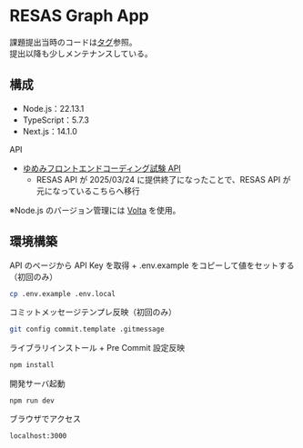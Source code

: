 # RESAS Graph App

課題提出当時のコードは[タグ](https://github.com/h-yoshikawa44/resas-graph-app/releases/tag/submitted_for_examination)参照。  
提出以降も少しメンテナンスしている。

## 構成

- Node.js：22.13.1
- TypeScript：5.7.3
- Next.js：14.1.0

API

- [ゆめみフロントエンドコーディング試験 API](https://yumemi-frontend-engineer-codecheck-api.vercel.app/api-doc)
  - RESAS API が 2025/03/24 に提供終了になったことで、RESAS API が元になっているこちらへ移行

※Node.js のバージョン管理には [Volta](https://volta.sh/) を使用。

## 環境構築

API のページから API Key を取得 + .env.example をコピーして値をセットする（初回のみ）

```bash
cp .env.example .env.local
```

コミットメッセージテンプレ反映（初回のみ）

```bash
git config commit.template .gitmessage
```

ライブラリインストール + Pre Commit 設定反映

```bash
npm install
```

開発サーバ起動

```
npm run dev
```

ブラウザでアクセス

```
localhost:3000
```
